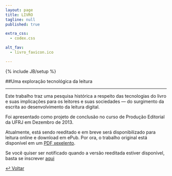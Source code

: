 ```yaml
---
layout: page
title: LIVRO
tagline: null
published: true

extra_css:
  - codex.css

alt_fav:
  - livro_favicon.ico

---
```


{% include JB/setup %}

##Uma exploração tecnológica da leitura

---

Este trabalho traz uma pesquisa histórica a respeito das tecnologias do livro e suas implicações para os leitores e suas sociedades — do surgimento da escrita ao desenvolvimento da leitura digital. 

Foi apresentado como projeto de conclusão no curso de Produção Editorial da UFRJ em Dezembro de 2013.

Atualmente, está sendo reeditado e em breve será disponibilizado para leitura online e download em ePub. Por ora, o trabalho original está disponível em um <a href="https://www.dropbox.com/sh/jzkc2wm4thv4h9p/zzFVJpQLgz/monografia_daniel_fosco.pdf" target="_blank" alt="Monografia Daniel Fosco" title="PDF XEXELENTO">PDF xexelento</a>.

Se você quiser ser notificado quando a versão reeditada estiver disponível, basta se inscrever [aqui](http://eepurl.com/NisaH "Notification Sign-up")

[&#8617; Voltar](../ "Back")